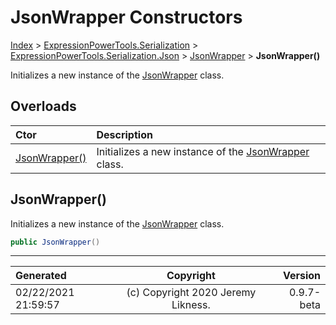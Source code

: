 ﻿# JsonWrapper Constructors

[Index](../index.md) > [ExpressionPowerTools.Serialization](ExpressionPowerTools.Serialization.a.md) > [ExpressionPowerTools.Serialization.Json](ExpressionPowerTools.Serialization.Json.n.md) > [JsonWrapper](ExpressionPowerTools.Serialization.Json.JsonWrapper.cs.md) > **JsonWrapper()**

Initializes a new instance of the [JsonWrapper](ExpressionPowerTools.Serialization.Json.JsonWrapper.cs.md) class.

## Overloads

| Ctor | Description |
| :-- | :-- |
| [JsonWrapper()](#jsonwrapper) | Initializes a new instance of the [JsonWrapper](ExpressionPowerTools.Serialization.Json.JsonWrapper.cs.md) class. |

## JsonWrapper()

Initializes a new instance of the [JsonWrapper](ExpressionPowerTools.Serialization.Json.JsonWrapper.cs.md) class.

```csharp
public JsonWrapper()
```



---

| Generated | Copyright | Version |
| :-- | :-: | --: |
| 02/22/2021 21:59:57 | (c) Copyright 2020 Jeremy Likness. | 0.9.7-beta |
